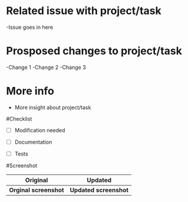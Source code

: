 # Related issue with project/task
-Issue goes in here


# Prosposed changes to project/task
-Change 1
-Change 2
-Change 3


# More info
- More insight about project/task


#Checklist
- [ ] Modification needed
- [ ] Documentation
- [ ] Tests


#Screenshot


Original                   | Updated
:---------------------------:|:---------------------------:
**Orginal screenshot**       | **Updated screenshot**  
